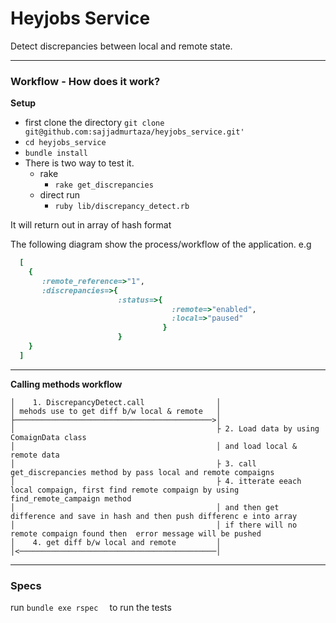 # Heyjobs Service  

Detect discrepancies between local and remote state.
***
### Workflow - How does it work?

**Setup**
* first clone the directory  ``` git clone git@github.com:sajjadmurtaza/heyjobs_service.git'
                      ```
 *  ```cd heyjobs_service```
 *  ```bundle install ```
 * There is two way to test it.
    * rake
        * ```rake get_discrepancies```
    * direct run
        * ```ruby lib/discrepancy_detect.rb```
        
It will return out in array of hash format
    
The following diagram show the process/workflow of the application. e.g

```ruby
  [
    {
       :remote_reference=>"1",
       :discrepancies=>{
                        :status=>{
                                    :remote=>"enabled", 
                                    :local=>"paused"
                                  }
                        }
    }
  ]
```
***
**Calling methods workflow**

                                
 
    │    1. DiscrepancyDetect.call                │
    │ mehods use to get diff b/w local & remote   │ 
    ├────────────────────────────────────────────>│     
    │                                             ├ 2. Load data by using ComaignData class
    │                                             │ and load local & remote data 
    │                                             ├ 3. call get_discrepancies method by pass local and remote compaigns
    │                                             ├ 4. itterate eeach local compaign, first find remote compaign by using find_remote_campaign method
    │                                             │ and then get difference and save in hash and then push differenc e into array
    │                                             │ if there will no remote compaign found then  error message will be pushed      
    │    4. get diff b/w local and remote         │               
    │<────────────────────────────────────────────│
    

***

### Specs

run ``` bundle exe rspec   ``` to run the tests



